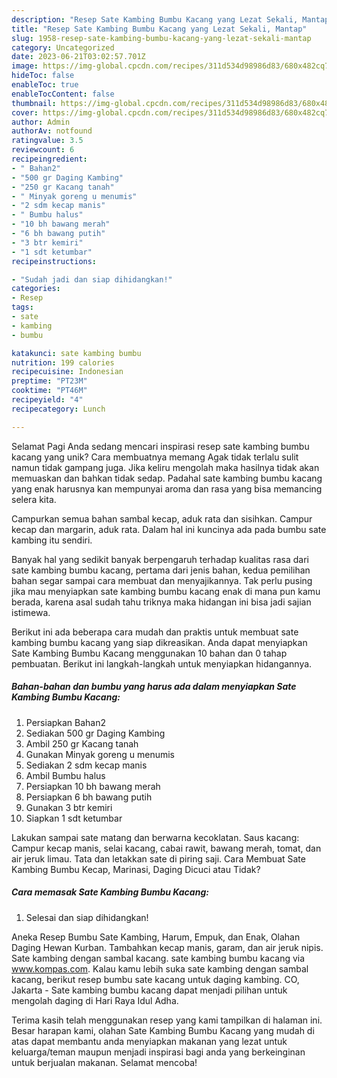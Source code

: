 ```yaml
---
description: "Resep Sate Kambing Bumbu Kacang yang Lezat Sekali, Mantap"
title: "Resep Sate Kambing Bumbu Kacang yang Lezat Sekali, Mantap"
slug: 1958-resep-sate-kambing-bumbu-kacang-yang-lezat-sekali-mantap
category: Uncategorized
date: 2023-06-21T03:02:57.701Z
image: https://img-global.cpcdn.com/recipes/311d534d98986d83/680x482cq70/sate-kambing-bumbu-kacang-foto-resep-utama.jpg
hideToc: false
enableToc: true
enableTocContent: false
thumbnail: https://img-global.cpcdn.com/recipes/311d534d98986d83/680x482cq70/sate-kambing-bumbu-kacang-foto-resep-utama.jpg
cover: https://img-global.cpcdn.com/recipes/311d534d98986d83/680x482cq70/sate-kambing-bumbu-kacang-foto-resep-utama.jpg
author: Admin
authorAv: notfound
ratingvalue: 3.5
reviewcount: 6
recipeingredient:
- " Bahan2"
- "500 gr Daging Kambing"
- "250 gr Kacang tanah"
- " Minyak goreng u menumis"
- "2 sdm kecap manis"
- " Bumbu halus"
- "10 bh bawang merah"
- "6 bh bawang putih"
- "3 btr kemiri"
- "1 sdt ketumbar"
recipeinstructions:

- "Sudah jadi dan siap dihidangkan!"
categories:
- Resep
tags:
- sate
- kambing
- bumbu

katakunci: sate kambing bumbu 
nutrition: 199 calories
recipecuisine: Indonesian
preptime: "PT23M"
cooktime: "PT46M"
recipeyield: "4"
recipecategory: Lunch

---
```



Selamat Pagi Anda sedang mencari inspirasi resep sate kambing bumbu kacang yang unik? Cara membuatnya memang Agak tidak terlalu sulit namun tidak gampang juga. Jika keliru mengolah maka hasilnya tidak akan memuaskan dan bahkan tidak sedap. Padahal sate kambing bumbu kacang yang enak harusnya kan mempunyai aroma dan rasa yang bisa memancing selera kita.


Campurkan semua bahan sambal kecap, aduk rata dan sisihkan. Campur kecap dan margarin, aduk rata. Dalam hal ini kuncinya ada pada bumbu sate kambing itu sendiri.

Banyak hal yang sedikit banyak berpengaruh terhadap kualitas rasa dari sate kambing bumbu kacang, pertama dari jenis bahan, kedua pemilihan bahan segar sampai cara membuat dan menyajikannya. Tak perlu pusing jika mau menyiapkan sate kambing bumbu kacang enak di mana pun kamu berada, karena asal sudah tahu triknya maka hidangan ini bisa jadi sajian istimewa.


Berikut ini ada beberapa cara mudah dan praktis untuk membuat sate kambing bumbu kacang yang siap dikreasikan. Anda dapat menyiapkan Sate Kambing Bumbu Kacang menggunakan 10 bahan dan 0 tahap pembuatan. Berikut ini langkah-langkah untuk menyiapkan hidangannya.

<!--inarticleads1-->

##### Bahan-bahan dan bumbu yang harus ada dalam menyiapkan Sate Kambing Bumbu Kacang:

1. Persiapkan  Bahan2
1. Sediakan 500 gr Daging Kambing
1. Ambil 250 gr Kacang tanah
1. Gunakan  Minyak goreng u menumis
1. Sediakan 2 sdm kecap manis
1. Ambil  Bumbu halus
1. Persiapkan 10 bh bawang merah
1. Persiapkan 6 bh bawang putih
1. Gunakan 3 btr kemiri
1. Siapkan 1 sdt ketumbar


Lakukan sampai sate matang dan berwarna kecoklatan. Saus kacang: Campur kecap manis, selai kacang, cabai rawit, bawang merah, tomat, dan air jeruk limau. Tata dan letakkan sate di piring saji. Cara Membuat Sate Kambing Bumbu Kecap, Marinasi, Daging Dicuci atau Tidak? 

<!--inarticleads2-->

##### Cara memasak Sate Kambing Bumbu Kacang:


1. Selesai dan siap dihidangkan!

Aneka Resep Bumbu Sate Kambing, Harum, Empuk, dan Enak, Olahan Daging Hewan Kurban. Tambahkan kecap manis, garam, dan air jeruk nipis. Sate kambing dengan sambal kacang. sate kambing bumbu kacang via www.kompas.com. Kalau kamu lebih suka sate kambing dengan sambal kacang, berikut resep bumbu sate kacang untuk daging kambing. CO, Jakarta - Sate kambing bumbu kacang dapat menjadi pilihan untuk mengolah daging di Hari Raya Idul Adha. 

Terima kasih telah menggunakan resep yang kami tampilkan di halaman ini. Besar harapan kami, olahan Sate Kambing Bumbu Kacang yang mudah di atas dapat membantu anda menyiapkan makanan yang lezat untuk keluarga/teman maupun menjadi inspirasi bagi anda yang berkeinginan untuk berjualan makanan. Selamat mencoba!
